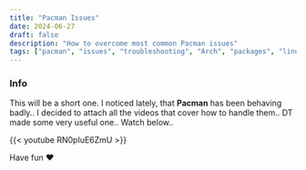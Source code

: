```yaml
---
title: "Pacman Issues"
date: 2024-06-27
draft: false
description: "How to overcome most common Pacman issues"
tags: ["pacman", "issues", "troubleshooting", "Arch", "packages", "linux"]
---
```

### Info

This will be a short one. I noticed lately, that **Pacman** has been behaving badly.. I decided to attach all the videos that cover how to handle them.. DT made some very useful one.. Watch below..

{{< youtube RN0pIuE6ZmU >}}

Have fun :heart:
